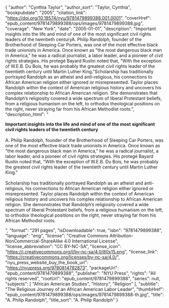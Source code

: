 {
  "author": "Cynthia Taylor",
  "author_sort": "Taylor, Cynthia",
  "bookpubdate": "2005",
  "citation_link": "https://doi.org/10.18574/nyu/9781479899388.001.0001",
  "coverHref": "epub_content/9781479899388/ops/images/9781479899388.jpg",
  "coverage": "New York",
  "date": "2005-01-01",
  "description": "Important insights into the life and mind of one of the most significant civil rights leaders of the twentieth centuryA. Philip Randolph, founder of the Brotherhood of Sleeping Car Porters, was one of the most effective black trade unionists in America.  Once known as \"the most dangerous black man in America,\" he was a radical journalist, a labor leader, and a pioneer of civil rights strategies.  His protegé Bayard Rustin noted that, \"With the exception of W.E.B. Du Bois, he was probably the greatest civil rights leader of the twentieth century until Martin Luther King.\"Scholarship has traditionally portrayed Randolph as an atheist and anti-religious, his connections to African American religion either ignored or misrepresented.  Taylor places Randolph within the context of American religious history and uncovers his complex relationship to African American religion. She demonstrates that Randolph’s religiosity covered a wide spectrum of liberal Protestant beliefs, from a religious humanism on the left, to orthodox theological positions on the right, never straying far from his African Methodist roots.",
  "description_html": "<p><b>Important insights into the life and mind of one of the most significant civil rights leaders of the twentieth century</b><br><br>A. Philip Randolph, founder of the Brotherhood of Sleeping Car Porters, was one of the most effective black trade unionists in America.  Once known as \"the most dangerous black man in America,\" he was a radical journalist, a labor leader, and a pioneer of civil rights strategies.  His protegé Bayard Rustin noted that, \"With the exception of W.E.B. Du Bois, he was probably the greatest civil rights leader of the twentieth century until Martin Luther King.\"<br><br>Scholarship has traditionally portrayed Randolph as an atheist and anti-religious, his connections to African American religion either ignored or misrepresented.  Taylor places Randolph within the context of American religious history and uncovers his complex relationship to African American religion. She demonstrates that Randolph’s religiosity covered a wide spectrum of liberal Protestant beliefs, from a religious humanism on the left, to orthodox theological positions on the right, never straying far from his African Methodist roots.</p>",
  "format": "291 pages",
  "isDownloadable": true,
  "isbn": "9781479899388",
  "language": "eng",
  "license": "Creative Commons Attribution-NonCommercial-ShareAlike 4.0 International License",
  "license_abbreviation": "CC BY-NC-SA",
  "license_icon": "https://i.creativecommons.org/l/by-nc-sa/4.0/80x15.png",
  "license_link": "https://creativecommons.org/licenses/by-nc-sa/4.0/",
  "nyu_press_website_buy_the_book_url": "https://nyupress.org/9780814782873",
  "packageUrl": "epub_content/9781479899388",
  "publisher": "NYU Press",
  "rights": "All rights reserved",
  "rootUrl": "epub_content/9781479899388",
  "series": null,
  "subjects": [
    "African American Studies",
    "History",
    "Religion"
  ],
  "subtitle": "The Religious Journey of an African American Labor Leader",
  "thumbHref": "epub_content/9781479899388/ops/images/9781479899388-th.jpg",
  "title": "A. Philip Randolph",
  "title_sort": "A. Philip Randolph"
}
